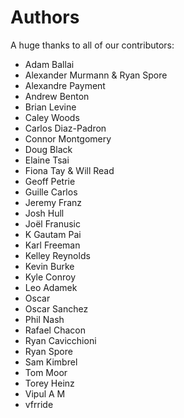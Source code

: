 Authors
=======

A huge thanks to all of our contributors:


- Adam Ballai
- Alexander Murmann & Ryan Spore
- Alexandre Payment
- Andrew Benton
- Brian Levine
- Caley Woods
- Carlos Diaz-Padron
- Connor Montgomery
- Doug Black
- Elaine Tsai
- Fiona Tay & Will Read
- Geoff Petrie
- Guille Carlos
- Jeremy Franz
- Josh Hull
- Joël Franusic
- K Gautam Pai
- Karl Freeman
- Kelley Reynolds
- Kevin Burke
- Kyle Conroy
- Leo Adamek
- Oscar
- Oscar Sanchez
- Phil Nash
- Rafael Chacon
- Ryan Cavicchioni
- Ryan Spore
- Sam Kimbrel
- Tom Moor
- Torey Heinz
- Vipul A M
- vfrride
